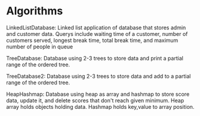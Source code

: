 # Algorithms
 
LinkedListDatabase:
Linked list application of database that stores admin and customer data.
Querys include waiting time of a customer, number of customers served, longest break time, total break time, and maximum number of people in queue

TreeDatabase:
Database using 2-3 trees to store data and print a partial range of the ordered tree.

TreeDatabase2:
Database using 2-3 trees to store data and add to a partial range of the ordered tree.

HeapHashmap:
Database using heap as array and hashmap to store score data, update it, and delete scores that don't reach given minimum. Heap array holds objects holding data. Hashmap holds key,value to array position.
